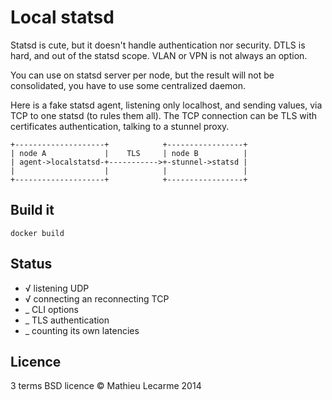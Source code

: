 Local statsd
============

Statsd is cute, but it doesn't handle authentication nor security.
DTLS is hard, and out of the statsd scope.
VLAN or VPN is not always an option.

You can use on statsd server per node, but the result will not be consolidated, you have to use some centralized daemon.

Here is a fake statsd agent, listening only localhost, and sending values, via TCP to one statsd (to rules them all).
The TCP connection can be TLS with certificates authentication, talking to a stunnel proxy.


    +--------------------+            +-----------------+
    | node A             |    TLS     | node B          |
    | agent->localstatsd-+----------->+-stunnel->statsd |
    |                    |            |                 |
    +--------------------+            +-----------------+

Build it
--------

    docker build

Status
------

 * √ listening UDP
 * √ connecting an reconnecting TCP
 * _ CLI options
 * _ TLS authentication
 * _ counting its own latencies

Licence
-------

3 terms BSD licence © Mathieu Lecarme 2014
